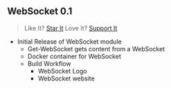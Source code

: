 ## WebSocket 0.1

> Like It? [Star It](https://github.com/PowerShellWeb/WebSocket)
> Love It? [Support It](https://github.com/sponsors/StartAutomating)

* Initial Release of WebSocket module
  * Get-WebSocket gets content from a WebSocket
  * Docker container for WebSocket
  * Build Workflow
    * WebSocket Logo
    * WebSocket website